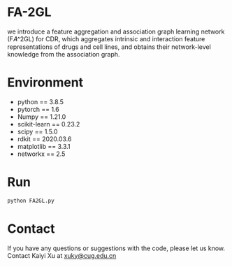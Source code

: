 # FA-2GL
we introduce a feature aggregation and association graph learning network (F𝐴^2GL) for CDR, which aggregates intrinsic and interaction feature representations of drugs and cell lines, and obtains their network-level knowledge from the association graph.

# Environment
* python == 3.8.5
* pytorch == 1.6
* Numpy == 1.21.0
* scikit-learn == 0.23.2
* scipy == 1.5.0
* rdkit == 2020.03.6
* matplotlib == 3.3.1
* networkx == 2.5

# Run

```python
python FA2GL.py
```

# Contact
If you have any questions or suggestions with the code, please let us know. Contact Kaiyi Xu at xuky@cug.edu.cn

























